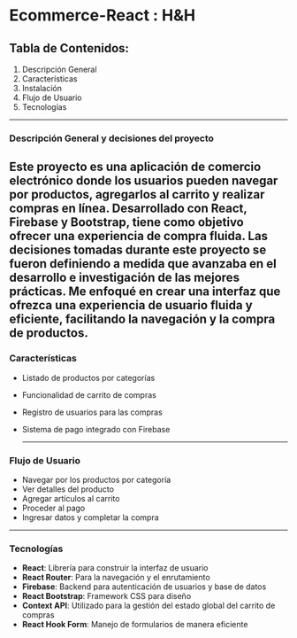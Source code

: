 # Ecommerce-React : H&H
## Tabla de Contenidos:
1. Descripción General
2. Características
3. Instalación
4. Flujo de Usuario
5. Tecnologías
---
### Descripción General y decisiones del proyecto
Este proyecto es una aplicación de comercio electrónico donde los usuarios pueden navegar por productos, agregarlos al carrito y realizar compras en línea.
Desarrollado con React, Firebase y Bootstrap, tiene como objetivo ofrecer una experiencia de compra fluida.
Las decisiones tomadas durante este proyecto se fueron definiendo a medida que avanzaba en el desarrollo e investigación de las mejores prácticas. Me enfoqué en crear una interfaz que ofrezca una experiencia de usuario fluida y eficiente, facilitando la navegación y la compra de productos.
---
### Características
- Listado de productos por categorías
- Funcionalidad de carrito de compras
- Registro de usuarios para las compras
- Sistema de pago integrado con Firebase

  ----
  
### Flujo de Usuario
- Navegar por los productos por categoría
- Ver detalles del producto
- Agregar artículos al carrito
- Proceder al pago
- Ingresar datos y completar la compra
---
### Tecnologías
- **React**: Librería para construir la interfaz de usuario
- **React Router**: Para la navegación y el enrutamiento
- **Firebase**: Backend para autenticación de usuarios y base de datos
- **React Bootstrap**: Framework CSS para diseño
- **Context API**: Utilizado para la gestión del estado global del carrito de compras
- **React Hook Form**: Manejo de formularios de manera eficiente
